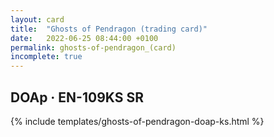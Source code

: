 ```yaml
---
layout: card
title:  "Ghosts of Pendragon (trading card)"
date:   2022-06-25 08:44:00 +0100
permalink: ghosts-of-pendragon_(card)
incomplete: true
---
```


## DOAp &middot; EN-109KS SR

{% include templates/ghosts-of-pendragon-doap-ks.html %}